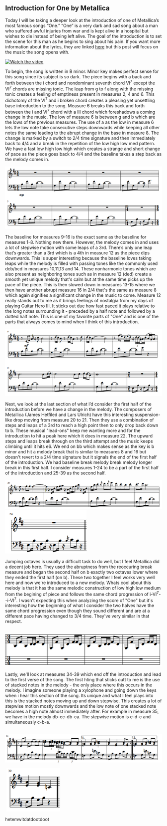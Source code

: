 ## Introduction for One by Metallica

Today I will be taking a deeper look at the introduction of one of Metallica’s most famous songs “One.” “One” is a very dark and sad song about a man who suffered awful injuries from war and is kept alive in a hospital but wishes to die instead of being left alive. The goal of the introduction is to set the scene for this man as he begins to sing about his pain. If you want more information about the lyrics, they are linked <a href="https://genius.com/Metallica-one-lyrics">here</a> but this post will focus on the music the song opens with. 

[![Watch the video](http://img.youtube.com/vi/WM8bTdBs-cw/0.jpg#center)](http://www.youtube.com/watch?v=WM8bTdBs-cw "One by Metallica")


To begin, the song is written in B minor. Minor key makes perfect sense for this song since its subject is so dark. The piece begins with a back and forth between the i chord and nondominant seventh chord VI<sup>7</sup> except the VI<sup>7</sup> chords are missing tonic. The leap from g to f along with the missing tonic creates a feeling of emptiness present in measures 2, 4 and 6. This dichotomy of the VI<sup>7</sup> and i broken chord creates a pleasing yet unsettling base introduction to the song. Measure 6 breaks this back and forth between the i and VI<sup>7</sup> chord with a III chord which foreshadows a coming change in the music. The low of measure 6 is between g and b which are the lows of the previous measures. The use of a as the low in measure 6 lets the low note take consecutive steps downwards while keeping all other notes the same leading to the abrupt change in the base in measure 8. The change is marked by a switch to 2/4 time signature and then immediately back to 4/4 and a break in the repetition of the low high low med pattern. We have a fast low high low high which creates a strange and short change of pace as the piece goes back to 4/4 and the baseline takes a step back as the melody comes in.
 
<img src="images/music_one.png"/> 

The baseline for measures 9-16 is the exact same as the baseline for measures 1-8. Nothing new there. However, the melody comes in and uses a lot of stepwise motion with some leaps of a 3rd. There’s only one leap that’s greater than a 3rd which is a 4th in measure 12 as the piece dips downwards. This is super interesting because the baseline loves taking leaps while the melody is filled with passing tones like the commonly used dcb/bcd in measures 10,11,13 and 14. These nonharmonic tones which are also present as neighboring tones such as in measure 12 (ded) create a smooth yet unique melody that's calm but at the same time picks up the pace of the piece. This is then slowed down in measures 13-15 where we then have another abrupt measure 16 in 2/4 that's the same as measure 8 which again signifies a significant change in the music to come. Measure 12 really stands out to me as it brings feelings of nostalgia from my days of playing Guitar Hero III. It sticks out due how fast paced it plays relative to the long notes surrounding it - preceded by a half note and followed by a dotted half note. This is one of my favorite parts of "One" and is one of the parts that always comes to mind when I think of this introduction. 

<img src="images/music_two.png"/>

Next, we look at the last section of what I’d consider the first half of the introduction before we have a change in the melody. The composers of Metallica (James Hetfiled and Lars Ulrich) have this interesting suspension-like drop moving from measure 20 to 21. Then they use a combination of steps and leaps of a 3rd to reach a high point then to only drop back down to b. These musical "lead-ons" keep me wanting more and for the introduction to hit a peak here which it does in measure 22. The upward steps and leaps break through on the third attempt and the music keeps climbing until it hits e6. We end on bb which makes sense as the key is b minor and hit a melody break that is similar to measures 8 and 16 but doesn't revert to a 2/4 time signature but it signals the end of the first half of the introduction. We had baseline break melody break melody longer break in this first half. I consider measures 1-24 to be a part of the first half of the introduction and 25-39 as the second half.

<img src="images/music_three.png"/>
 
<img src="images/music_four.png"/>

Jumping octaves is usually a difficult task to do well, but I feel Metallica did a decent job here. They used the abruptness from the reoccuring break measure and began the second half on b exactly two octaves lower where they ended the first half (on b). These two together I feel works very well here and now we're introduced to a new melody. Whats cool about this melody is that it has the same melodic construction of low high low medium from the begining of piece and follows the same chord progression of i-VI<sup>7</sup>--i-VI<sup>7</sup>. I wasn't expecting this when analyzing the score of "One" but it's interesting how the beginning of what I consider the two halves have the same chord progression even though they sound different and are at a different pace having changed to 3/4 time. They've very similar in that respect. 

&nbsp;&nbsp;&nbsp;<img src="images/music_five.png"/>

Lastly, we'll look at measures 34-39 which end off the introduction and lead to the first verse of the song. The first hting that sticks outt to me is the use of stacked notes in the melody - the only place where this occurs in the melody. I imagine someone playing a xylophone and going down the keys when i hear this section of the song. Its unique and what I feel plays into this is the stacked notes moving up and down stepwise. This creates a lot of stepwise motion mostly downwards and the low note of one stacked note becomes a high note almost immediately after. For example in measure 35, we have in the melody db-ec-db-ca. The stepwise motion is e-d-c and simultaneously c-b-a.

&nbsp;<img src="images/music_six.png"/>

&nbsp;<img src="images/music_seven_two.png"/>

hetemwitdatdootdoot
